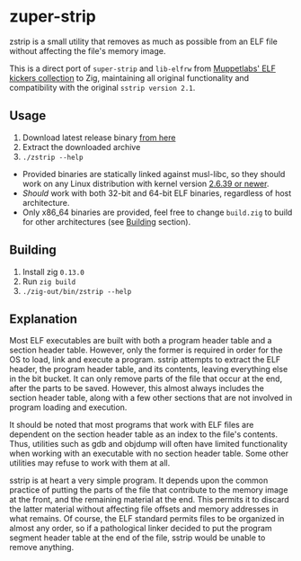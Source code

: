# zuper-strip

zstrip is a small utility that removes as much as possible from an ELF file without affecting the file's memory image.

This is a direct port of `super-strip` and `lib-elfrw` from [Muppetlabs' ELF kickers collection](https://www.muppetlabs.com/~breadbox/software/elfkickers.html) to Zig, maintaining all original functionality and compatibility with the original `sstrip version 2.1`.

## Usage

1. Download latest release binary [from here](https://github.com/valters-tomsons/zuper-strip/releases)
1. Extract the downloaded archive
2. `./zstrip --help`

* Provided binaries are statically linked against musl-libc, so they should work on any Linux distribution with kernel version [2.6.39 or newer](https://wiki.musl-libc.org/supported-platforms.html).
* *Should* work with both 32-bit and 64-bit ELF binaries, regardless of host architecture.
* Only x86_64 binaries are provided, feel free to change `build.zig` to build for other architectures (see [Building](#building) section).

## Building

1. Install zig `0.13.0`
2. Run `zig build`
3. `./zig-out/bin/zstrip --help`

## Explanation

Most ELF executables are built with both a program header table and a section header table. However, only the former is required in order
for the OS to load, link and execute a program. sstrip attempts to extract the ELF header, the program header table, and its contents,
leaving everything else in the bit bucket. It can only remove parts of the file that occur at the end, after the parts to be saved. However,
this almost always includes the section header table, along with a few other sections that are not involved in program loading and execution.

It should be noted that most programs that work with ELF files are dependent on the section header table as an index to the file's
contents. Thus, utilities such as gdb and objdump will often have limited functionality when working with an executable with no section
header table. Some other utilities may refuse to work with them at all.

sstrip is at heart a very simple program. It depends upon the common practice of putting the parts of the file that contribute to the
memory image at the front, and the remaining material at the end. This permits it to discard the latter material without affecting file
offsets and memory addresses in what remains. Of course, the ELF standard permits files to be organized in almost any order, so if a
pathological linker decided to put the program segment header table at the end of the file, sstrip would be unable to remove anything.